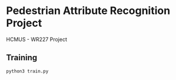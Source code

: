 # Pedestrian Attribute Recognition Project

HCMUS - WR227 Project

## Training

```
python3 train.py
```
